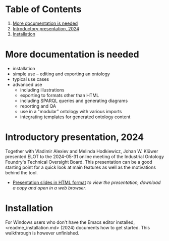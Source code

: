 
# Table of Contents

1.  [More documentation is needed](#org5d9846b)
2.  [Introductory presentation, 2024](#orgce4b149)
3.  [Installation](#orgbbf6ae1)



<a id="org5d9846b"></a>

# More documentation is needed

-   installation
-   simple use &#x2013; editing and exporting an ontology
-   typical use cases
-   advanced use
    -   including illustrations
    -   exporting to formats other than HTML
    -   including SPARQL queries and generating diagrams
    -   reporting and QA
    -   use in a "modular" ontology with various imports
    -   integrating templates for generated ontology content


<a id="orgce4b149"></a>

# Introductory presentation, 2024

Together with Vladimir Alexiev and Melinda Hodkiewicz, Johan W. Klüwer presented ELOT to the 2024-05-31 online meeting of the Industrial Ontology Foundry's Technical Oversight Board.
This presentation can be a good starting point for a quick look at main features as well as the motivations behind the tool.

-   [Presentation slides in HTML format](20240525T181908--elot-presented-to-iof-tob__elot_emacs_iof.html) *to view the presentation, download a copy and open in a web browser*.


<a id="orgbbf6ae1"></a>

# Installation

For Windows users who don't have the Emacs editor installed, <readme_installation.md> (2024) documents how to get started. This walkthrough is however unfinished.

